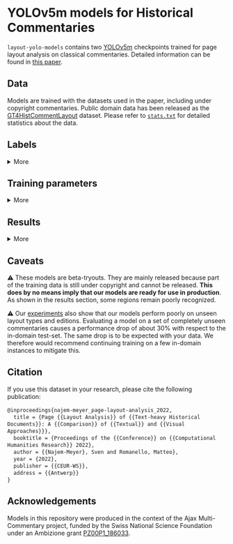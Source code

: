 # YOLOv5m models for Historical Commentaries

`layout-yolo-models` contains two [YOLOv5m](https://pytorch.org/hub/ultralytics_yolov5/#:~:text=YOLOv5%20%F0%9F%9A%80%20is%20a%20family,to%20ONNX%2C%20CoreML%20and%20TFLite) checkpoints trained for page layout analysis on classical commentaries. Detailed information can be found in [this paper](PAPER_LINK). 

## Data

Models are trained with the datasets used in the paper, including under copyright commentaries. Public domain data has been released as the [GT4HistCommentLayout](https://github.com/AjaxMultiCommentary/GT-commentaries-layout) dataset. Please refer to [`stats.txt`](./stats.txt) for detailed statistics about the data. 

## Labels
<details>
<summary>More</summary>

Labelling regions follows the [Segmonto](https://segmonto.github.io/)-compatible annotations proposed in [the paper](PAPER_LINK):

| Region                 | Coarse           | Fine                             |
| ---------------------- | ---------------- | -------------------------------- |
| commentary             | MainZone         | MainZone:commentary              |
| critical apparatus     | MarginTextZone   | MarginTextZone:criticalApparatus |
| footnotes              | MarginTextZone   | MarginTextZone:footnotes         |
| page number            | NumberingZone    | NumberingZone:pageNumber         |
| text number            | NumberingZone    | NumberingZone:textNumber         |
| bibliography           | MainZone         | MainZone:bibliography            |
| handwritten marginalia | MarginTextZone   | MarginTextZone:handwrittenNote   |
| index                  | MainZone         | MainZone:index                   |
| others                 | CustomZone       | CustomZone                       |
| printed marginalia     | MarginTextZone   | MarginTextZone:printedNote       |
| table of contents      | MainZone         | MainZone:ToC                     |
| title                  | TitlePageZone    | TitlePageZone                    |
| translation            | MainZone         | MainZone:translation             |
| appendix               | MainZone         | MainZone:appendix                |
| introduction           | MainZone         | MainZone:introduction            |
| preface                | paratext         | MainZone:preface                 |
| primary text           | MainZone         | MainZone:primaryText             |
| running header         | RunningTitleZone | RunningTitleZone                 |

Each model is trained with its respective label set (`coarse` or `fine`). 
</details>


## Training parameters

<details>
<summary>More</summary>

| name            | value                     |
| --------------- | ------------------------- |
| Epochs          | 200                       |
| Hyperparameters | YOLOv5 defaults           |
| Image size      | 1280                      |
| YOLO version    | YOLOv5, v6.1-356-g4d8d84b |
| Model size      | YOLOv5m                   |

</details>

## Results

<details>
<summary>More</summary>

Results are computed on the test set (see paper) using [mean-average-precision](https://github.com/bes-dev/mean_average_precision), which yields results inferior to YOLOv5's native evaluation tool. 

### Coarse model

| mAP   | MainZone | MarginTextZone | NumberingZone | RunningTitleZone | TitlePageZone |
|-------|----------|----------------|---------------|------------------|---------------|
| 0.662 | 0.862    | 0.750          | 0.892         | 0.950            | 0.133         |

### Fine model

| mAP         | CustomZone:other | MainZone:ToC | MainZone:appendix | MainZone:bibliography | MainZone:commentary | MainZone:introduction | MainZone:preface | MainZone:primaryText | MainZone:translation | MarginTextZone:criticalApparatus | MarginTextZone:footnote | MarginTextZone:printedNote | NumberingZone:pageNumber | NumberingZone:textNumber | RunningTitleZone | TitlePageZone |
|-------------|------------------|--------------|-------------------|-----------------------|---------------------|-----------------------|------------------|----------------------|----------------------|----------------------------------|-------------------------|----------------------------|--------------------------|--------------------------|------------------|---------------|
| 0.690006852 | 0.483957231      | 0            | 0.83333331        | 0.75                  | 0.93403023          | 0.78166848            | 0.69999999       | 0.64651763           | 0.85653406           | 0.8403641                        | 0.71988797              | 0.66250002                 | 0.96583301               | 0.88592309               | 0.93956083       | 0.04          |


### Examples

Here's a quick example of a good prediction... 

![Good Prediction](./examples/cu31924087948174_0087.png)

...and of a bad prediction (in this case, two regions overlapping).

![Bad Prediction](./examples/cu31924087948174_0011.png)

</details>

## Caveats

⚠️ These models are beta-tryouts. They are mainly released because part of the training data is still under copyright and cannot be released. **This does by no means imply that our models are ready for use in production**. As shown in the results section, some regions remain poorly recognized. 

⚠️ Our [experiments](PAPER_LINK) also show that our models perform poorly on unseen layout types and editions. Evaluating a model on a set of completely unseen commentaries causes a performance drop of about 30% with respect to the in-domain test-set. The same drop is to be expected with your data. We therefore would recommend continuing training on a few in-domain instances to mitigate this. 

## Citation

If you use this dataset in your research, please cite the following publication:

```
@inproceedings{najem-meyer_page-layout-analysis_2022,
  title = {Page {{Layout Analysis}} of {{Text-heavy Historical Documents}}: A {{Comparison}} of {{Textual}} and {{Visual Approaches}}},
  booktitle = {Proceedings of the {{Conference}} on {{Computational Humanities Research}} 2022},
  author = {{Najem-Meyer}, Sven and Romanello, Matteo},
  year = {2022},
  publisher = {{CEUR-WS}},
  address = {{Antwerp}}
}
```

## Acknowledgements

Models in this repository were produced in the context of the Ajax Multi-Commentary project, funded by the Swiss National Science Foundation under an Ambizione grant [PZ00P1\_186033](http://p3.snf.ch/project-186033).

